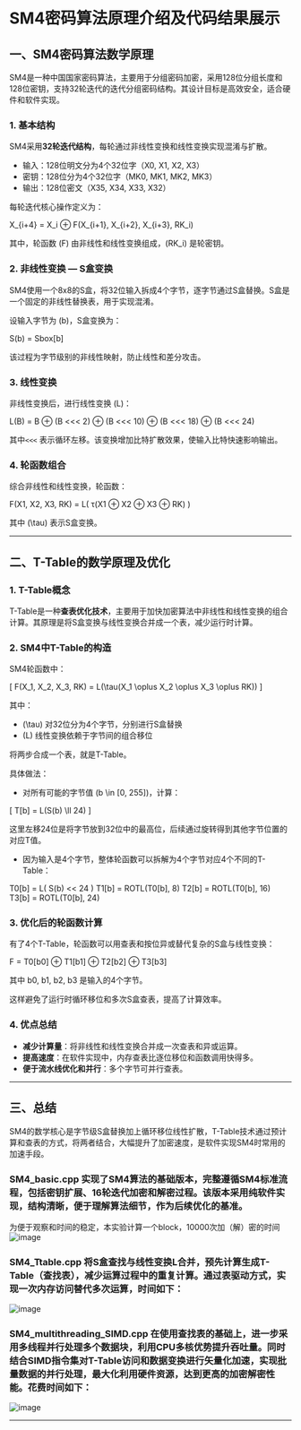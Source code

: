 # SM4密码算法原理介绍及代码结果展示

## 一、SM4密码算法数学原理

SM4是一种中国国家密码算法，主要用于分组密码加密，采用128位分组长度和128位密钥，支持32轮迭代的迭代分组密码结构。其设计目标是高效安全，适合硬件和软件实现。

### 1. 基本结构

SM4采用**32轮迭代结构**，每轮通过非线性变换和线性变换实现混淆与扩散。

- 输入：128位明文分为4个32位字（X0, X1, X2, X3）
- 密钥：128位分为4个32位字（MK0, MK1, MK2, MK3）
- 输出：128位密文（X35, X34, X33, X32）

每轮迭代核心操作定义为：

X_{i+4} = X_i ⊕ F(X_{i+1}, X_{i+2}, X_{i+3}, RK_i)

其中，轮函数 \(F\) 由非线性和线性变换组成，\(RK_i\) 是轮密钥。

### 2. 非线性变换 — S盒变换

SM4使用一个8x8的S盒，将32位输入拆成4个字节，逐字节通过S盒替换。S盒是一个固定的非线性替换表，用于实现混淆。

设输入字节为 \(b\)，S盒变换为：

S(b) = Sbox[b]

该过程为字节级别的非线性映射，防止线性和差分攻击。

### 3. 线性变换

非线性变换后，进行线性变换 \(L\)：

L(B) = B ⊕ (B <<< 2) ⊕ (B <<< 10) ⊕ (B <<< 18) ⊕ (B <<< 24)

其中`<<<` 表示循环左移。该变换增加比特扩散效果，使输入比特快速影响输出。

### 4. 轮函数组合

综合非线性和线性变换，轮函数：

F(X1, X2, X3, RK) = L( τ(X1 ⊕ X2 ⊕ X3 ⊕ RK) )

其中 \(\tau\) 表示S盒变换。

---

## 二、T-Table的数学原理及优化

### 1. T-Table概念

T-Table是一种**查表优化技术**，主要用于加快加密算法中非线性和线性变换的组合计算。其原理是将S盒变换与线性变换合并成一个表，减少运行时计算。

### 2. SM4中T-Table的构造

SM4轮函数中：

\[
F(X_1, X_2, X_3, RK) = L(\tau(X_1 \oplus X_2 \oplus X_3 \oplus RK))
\]

其中：

- \(\tau\) 对32位分为4个字节，分别进行S盒替换
- \(L\) 线性变换依赖于字节间的组合移位

将两步合成一个表，就是T-Table。

具体做法：

- 对所有可能的字节值 \(b \in [0, 255]\)，计算：

\[
T[b] = L(S(b) \ll 24)
\]

这里左移24位是将字节放到32位中的最高位，后续通过旋转得到其他字节位置的对应T值。

- 因为输入是4个字节，整体轮函数可以拆解为4个字节对应4个不同的T-Table：

T0[b] = L( S(b) << 24 )
T1[b] = ROTL(T0[b], 8)
T2[b] = ROTL(T0[b], 16)
T3[b] = ROTL(T0[b], 24)

### 3. 优化后的轮函数计算

有了4个T-Table，轮函数可以用查表和按位异或替代复杂的S盒与线性变换：

F = T0[b0] ⊕ T1[b1] ⊕ T2[b2] ⊕ T3[b3]

其中 b0, b1, b2, b3 是输入的4个字节。

这样避免了运行时循环移位和多次S盒查表，提高了计算效率。

### 4. 优点总结

- **减少计算量**：将非线性和线性变换合并成一次查表和异或运算。
- **提高速度**：在软件实现中，内存查表比逐位移位和函数调用快得多。
- **便于流水线优化和并行**：多个字节可并行查表。

---

## 三、总结

SM4的数学核心是字节级S盒替换加上循环移位线性扩散，T-Table技术通过预计算和查表的方式，将两者结合，大幅提升了加密速度，是软件实现SM4时常用的加速手段。

### SM4_basic.cpp 实现了SM4算法的基础版本，完整遵循SM4标准流程，包括密钥扩展、16轮迭代加密和解密过程。该版本采用纯软件实现，结构清晰，便于理解算法细节，作为后续优化的基准。  
为便于观察和时间的稳定，本实验计算一个block，10000次加（解）密的时间
![image](https://github.com/user-attachments/assets/a376957a-161b-4e04-959e-e56c3f6bb11c)

### SM4_Ttable.cpp 将S盒查找与线性变换L合并，预先计算生成T-Table（查找表），减少运算过程中的重复计算。通过表驱动方式，实现一次内存访问替代多次运算，时间如下：
![image](https://github.com/user-attachments/assets/ef294018-f5c4-4c64-811c-87933ccee40b)

### SM4_multithreading_SIMD.cpp 在使用查找表的基础上，进一步采用多线程并行处理多个数据块，利用CPU多核优势提升吞吐量。同时结合SIMD指令集对T-Table访问和数据变换进行矢量化加速，实现批量数据的并行处理，最大化利用硬件资源，达到更高的加密解密性能。花费时间如下：
![image](https://github.com/user-attachments/assets/92c19f48-8f13-4ef7-b0f4-2d73d8cc0207)

---
